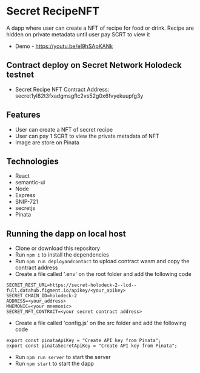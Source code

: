 # Secret RecipeNFT
A dapp where user can create a NFT of recipe for food or drink. Recipe are hidden on private metadata until user pay SCRT to view it

- Demo - https://youtu.be/eI9hSApKANk

## Contract deploy on Secret Network Holodeck testnet
- Secret Recipe NFT Contract Address: secret1yl82t3fxadgmsgflc2vs52g0x6fvyekuupfg3y

## Features
- User can create a NFT of secret recipe
- User can pay 1 SCRT to view the private metadata of NFT
- Image are store on Pinata

## Technologies
- React
- semantic-ui
- Node
- Express
- SNIP-721
- secretjs
- Pinata

## Running the dapp on local host
- Clone or download this repository
- Run `npm i` to install the dependencies
- Run `npm run deployandcontact` to upload contract wasm and copy the contract address
- Create a file called '.env' on the root folder and add the following code
```
SECRET_REST_URL=https://secret-holodeck-2--lcd--full.datahub.figment.io/apikey/<your_apikey>
SECRET_CHAIN_ID=holodeck-2
ADDRESS=<your_address>
MNEMONIC=<your mnemonic>
SECRET_NFT_CONTRACT=<your secret contract address>
```
- Create a file called 'config.js' on the src folder and add the following code
```
export const pinataApiKey = "Create API key from Pinata";
export const pinataSecretApiKey = "Create API key from Pinata";
```
- Run `npm run server` to start the server
- Run `npm start` to start the dapp